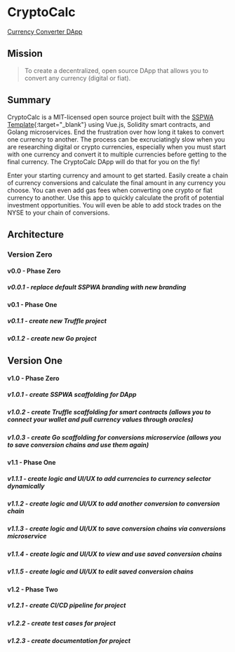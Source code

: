 # CryptoCalc
 [Currency Converter DApp](https://cryptocalc.app "CryptoCalc")



## Mission

> To create a decentralized, open source DApp that allows you to convert any currency (digital or fiat).



## Summary

CryptoCalc is a MIT-licensed open source project built with the [SSPWA Template](https://sspw.app "Interact with the SSPWA Template"){:target="_blank"} using Vue.js, Solidity smart contracts, and Golang microservices. End the frustration over how long it takes to convert one currency to another. The process can be excruciatingly slow when you are researching digital or crypto currencies, especially when you must start with one currency and convert it to multiple currencies before getting to the final currency. The CryptoCalc DApp will do that for you on the fly!

Enter your starting currency and amount to get started. Easily create a chain of currency conversions and calculate the final amount in any currency you choose. You can even add gas fees when converting one crypto or fiat currency to another. Use this app to quickly calculate the profit of potential investment opportunities. You will even be able to add stock trades on the NYSE to your chain of conversions.



## Architecture


### Version Zero


#### v0.0 - Phase Zero

##### v0.0.1 - replace default SSPWA branding with new branding

#### v0.1 - Phase One

##### v0.1.1 - create new Truffle project

##### v0.1.2 - create new Go project


## Version One


#### v1.0 - Phase Zero

##### v1.0.1 - create SSPWA scaffolding for DApp

##### v1.0.2 - create Truffle scaffolding for smart contracts (allows you to connect your wallet and pull currency values through oracles)

##### v1.0.3 - create Go scaffolding for conversions microservice (allows you to save conversion chains and use them again)

#### v1.1 - Phase One

##### v1.1.1 - create logic and UI/UX to add currencies to currency selector dynamically

##### v1.1.2 - create logic and UI/UX to add another conversion to conversion chain

##### v1.1.3 - create logic and UI/UX to save conversion chains via conversions microservice

##### v1.1.4 - create logic and UI/UX to view and use saved conversion chains

##### v1.1.5 - create logic and UI/UX to edit saved conversion chains

#### v1.2 - Phase Two

##### v1.2.1 - create CI/CD pipeline for project

##### v1.2.2 - create test cases for project

##### v1.2.3 - create documentation for project
